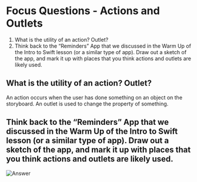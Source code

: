 # Focus Questions - Actions and Outlets

1. What is the utility of an action? Outlet?
2. Think back to the “Reminders” App that we discussed in the Warm Up of the Intro to Swift lesson (or a similar type of app). Draw out a sketch of the app, and mark it up with places that you think actions and outlets are likely used.

## What is the utility of an action? Outlet?

An action occurs when the user has done something on an object on the storyboard. An outlet is used to change the property of something.

## Think back to the “Reminders” App that we discussed in the Warm Up of the Intro to Swift lesson (or a similar type of app). Draw out a sketch of the app, and mark it up with places that you think actions and outlets are likely used.

![Answer](/Photos/ActionsAndObjects.png)
